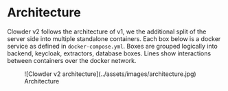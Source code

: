 # Architecture

Clowder v2 follows the architecture of v1, we the additional split of the server side into
multiple standalone containers.
Each box below is a docker service as defined in `docker-compose.yml`.
Boxes are grouped logically into backend, keycloak, extractors, database boxes.
Lines show interactions between containers over the docker network.

<figure markdown="span">
  ![Clowder v2 architecture](../assets/images/architecture.jpg)
  <figcaption>Architecture</figcaption>
</figure>
